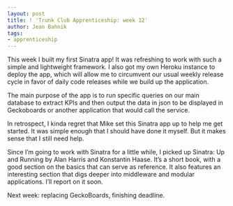 ```yaml
---
layout: post
title: ! 'Trunk Club Apprenticeship: week 12'
author: Jean Bahnik
tags:
- apprenticeship
---
```

This week I built my first Sinatra app! It was refreshing to work with such a simple and lightweight framework. I also got my own Heroku instance to deploy the app, which will allow me to circumvent our usual weekly release cycle in favor of daily code releases while we build up the application.

<!-- more -->

The main purpose of the app is to run specific queries on our main database to extract KPIs and then output the data in json to be displayed in Geckoboards or another application that would call the service.

In retrospect, I kinda regret that Mike set this Sinatra app up to help me get started. It was simple enough that I should have done it myself. But it makes sense that I still need help.

Since I’m going to work with Sinatra for a little while, I picked up Sinatra: Up and Running by Alan Harris and Konstantin Haase. It’s a short book, with a good section on the basics that can serve as reference. It also features an interesting section that digs deeper into middleware and modular applications. I’ll report on it soon.

Next week: replacing GeckoBoards, finishing deadline.
